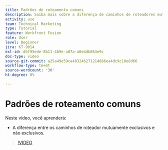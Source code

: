 ```yaml
---
title: Padrões de roteamento comuns
description: Saiba mais sobre a diferença de caminhos de roteadores mutuamente exclusivos e não exclusivos em [!DNL Adobe Workfront Fusion].
activity: use
team: Technical Marketing
type: Tutorial
feature: Workfront Fusion
role: User
level: Beginner
jira: KT-9014
exl-id: dbf95ede-8b11-4b9e-a87a-a0e4db863e9c
doc-type: video
source-git-commit: a25a49e59ca483246271214886ea4dc9c10e8d66
workflow-type: tm+mt
source-wordcount: '30'
ht-degree: 0%

---
```


# Padrões de roteamento comuns

Neste vídeo, você aprenderá:

* A diferença entre os caminhos de roteador mutuamente exclusivos e não exclusivos.

>[!VIDEO](https://video.tv.adobe.com/v/335273/?quality=12&learn=on)

